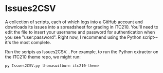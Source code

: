 Issues2CSV
==========

A collection of scripts, each of which logs into a GitHub account and downloads its issues into a spreadsheet for grading in ITC210. You'll need to edit the file to insert your username and password for authentication when you see "user:password". Right now, I recommend using the Python script--it's the most complete.

Run the scripts as <runtime> Issues2CSV.<ext> <repo owner> <repo name>. For example, to run the Python extractor on the ITC210 theme repo, we might run:

```
py Issues2CSV.py thomaswilburn itc210-theme
```
